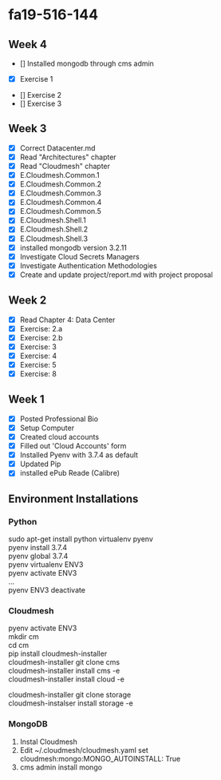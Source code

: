 # fa19-516-144

## Week 4

- [] Installed mongodb through cms admin
- [X] Exercise 1  
- [] Exercise 2  
- [] Exercise 3  

## Week 3

- [X] Correct Datacenter.md  
- [X] Read "Architectures" chapter  
- [X] Read "Cloudmesh" chapter  
- [X] E.Cloudmesh.Common.1  
- [X] E.Cloudmesh.Common.2  
- [X] E.Cloudmesh.Common.3  
- [X] E.Cloudmesh.Common.4  
- [X] E.Cloudmesh.Common.5  
- [X] E.Cloudmesh.Shell.1  
- [X] E.Cloudmesh.Shell.2  
- [X] E.Cloudmesh.Shell.3  
- [X] installed mongodb version 3.2.11  
- [X] Investigate Cloud Secrets Managers  
- [X] Investigate Authentication Methodologies  
- [X] Create and update project/report.md with project proposal  

## Week 2

- [X] Read Chapter 4: Data Center  
- [X] Exercise: 2.a  
- [X] Exercise: 2.b  
- [X] Exercise: 3  
- [X] Exercise: 4  
- [X] Exercise: 5  
- [X] Exercise: 8  

## Week 1

- [x] Posted Professional Bio  
- [X] Setup Computer  
- [X] Created cloud accounts  
- [X] Filled out 'Cloud Accounts' form  
- [X] Installed Pyenv with 3.7.4 as default  
- [X] Updated Pip  
- [X] installed ePub Reade (Calibre)  

## Environment Installations

### Python

sudo apt-get install python virtualenv pyenv  
pyenv install 3.7.4  
pyenv global 3.7.4  
pyenv virtualenv ENV3  
pyenv activate ENV3  
...  
pyenv ENV3 deactivate  


### Cloudmesh

pyenv activate ENV3  
mkdir cm  
cd cm  
pip install cloudmesh-installer  
cloudmesh-installer git clone cms  
cloudmesh-installer install cms -e  
cloudmesh-installer install cloud -e   

cloudmesh-installer git clone storage  
cloudmesh-instalser install storage -e  
### MongoDB

1. Instal Cloudmesh  
2. Edit ~/.cloudmesh/cloudmesh.yaml set cloudmesh:mongo:MONGO\_AUTOINSTALL: True  
3. cms admin install mongo
